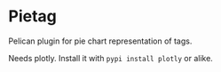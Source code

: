 # Pietag
Pelican plugin for pie chart representation of tags.


Needs plotly. Install it with `pypi install plotly` or alike.
